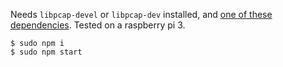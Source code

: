 
Needs `libpcap-devel` or `libpcap-dev` installed, and [one of these dependencies](https://www.npmjs.com/package/play-sound#options). Tested on a raspberry pi 3.

```
$ sudo npm i
$ sudo npm start
```
